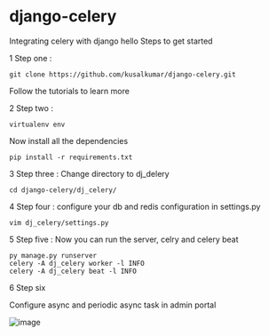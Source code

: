 # django-celery
Integrating celery with django 
hello
Steps to get started

1 Step one :
```
git clone https://github.com/kusalkumar/django-celery.git
```

Follow the tutorials to learn more

2 Step two :
```
virtualenv env
```

Now install all the dependencies
```
pip install -r requirements.txt
```

3 Step three : Change directory to dj_delery
```
cd django-celery/dj_celery/
```

4 Step four : configure your db and redis configuration in settings.py
```
vim dj_celery/settings.py
```

5 Step five : Now you can run the server, celry and celery beat
```
py manage.py runserver
celery -A dj_celery worker -l INFO
celery -A dj_celery beat -l INFO
```

6 Step six

Configure async and periodic async task in admin portal

![image](https://user-images.githubusercontent.com/17420868/115117203-09f9d200-9fbb-11eb-9562-29a97f59c006.png)



